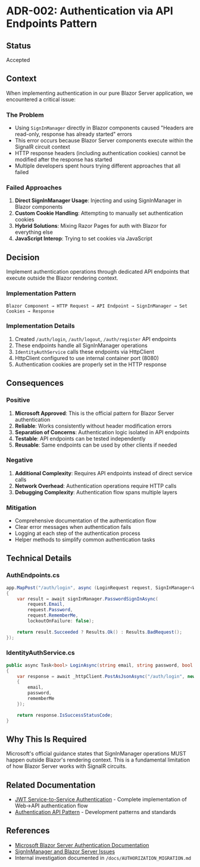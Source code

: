 # ADR-002: Authentication via API Endpoints Pattern

## Status
Accepted

## Context
When implementing authentication in our pure Blazor Server application, we encountered a critical issue:

### The Problem
- Using `SignInManager` directly in Blazor components caused "Headers are read-only, response has already started" errors
- This error occurs because Blazor Server components execute within the SignalR circuit context
- HTTP response headers (including authentication cookies) cannot be modified after the response has started
- Multiple developers spent hours trying different approaches that all failed

### Failed Approaches
1. **Direct SignInManager Usage**: Injecting and using SignInManager in Blazor components
2. **Custom Cookie Handling**: Attempting to manually set authentication cookies
3. **Hybrid Solutions**: Mixing Razor Pages for auth with Blazor for everything else
4. **JavaScript Interop**: Trying to set cookies via JavaScript

## Decision
Implement authentication operations through dedicated API endpoints that execute outside the Blazor rendering context.

### Implementation Pattern
```
Blazor Component → HTTP Request → API Endpoint → SignInManager → Set Cookies → Response
```

### Implementation Details
1. Created `/auth/login`, `/auth/logout`, `/auth/register` API endpoints
2. These endpoints handle all SignInManager operations
3. `IdentityAuthService` calls these endpoints via HttpClient
4. HttpClient configured to use internal container port (8080)
5. Authentication cookies are properly set in the HTTP response

## Consequences

### Positive
1. **Microsoft Approved**: This is the official pattern for Blazor Server authentication
2. **Reliable**: Works consistently without header modification errors
3. **Separation of Concerns**: Authentication logic isolated in API endpoints
4. **Testable**: API endpoints can be tested independently
5. **Reusable**: Same endpoints can be used by other clients if needed

### Negative
1. **Additional Complexity**: Requires API endpoints instead of direct service calls
2. **Network Overhead**: Authentication operations require HTTP calls
3. **Debugging Complexity**: Authentication flow spans multiple layers

### Mitigation
- Comprehensive documentation of the authentication flow
- Clear error messages when authentication fails
- Logging at each step of the authentication process
- Helper methods to simplify common authentication tasks

## Technical Details

### AuthEndpoints.cs
```csharp
app.MapPost("/auth/login", async (LoginRequest request, SignInManager<WitchCityRopeUser> signInManager) =>
{
    var result = await signInManager.PasswordSignInAsync(
        request.Email, 
        request.Password, 
        request.RememberMe, 
        lockoutOnFailure: false);
    
    return result.Succeeded ? Results.Ok() : Results.BadRequest();
});
```

### IdentityAuthService.cs
```csharp
public async Task<bool> LoginAsync(string email, string password, bool rememberMe)
{
    var response = await _httpClient.PostAsJsonAsync("/auth/login", new
    {
        email,
        password,
        rememberMe
    });
    
    return response.IsSuccessStatusCode;
}
```

## Why This Is Required
Microsoft's official guidance states that SignInManager operations MUST happen outside Blazor's rendering context. This is a fundamental limitation of how Blazor Server works with SignalR circuits.

## Related Documentation
- [JWT Service-to-Service Authentication](/docs/functional-areas/authentication/jwt-service-to-service-auth.md) - Complete implementation of Web→API authentication flow
- [Authentication API Pattern](/docs/standards-processes/development-standards/authentication-patterns.md) - Development patterns and standards

## References
- [Microsoft Blazor Server Authentication Documentation](https://docs.microsoft.com/aspnet/core/blazor/security/server)
- [SignInManager and Blazor Server Issues](https://github.com/dotnet/aspnetcore/issues)
- Internal investigation documented in `/docs/AUTHORIZATION_MIGRATION.md`